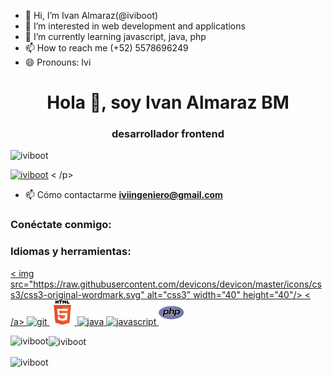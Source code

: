 - 👋 Hi, I’m Ivan Almaraz(@iviboot)
- 👀 I’m interested in web development and applications
- 🌱 I’m currently learning javascript, java, php
- 📫 How to reach me (+52) 5578696249
- 😄 Pronouns: Ivi
<h1 align="center">Hola 👋, soy Ivan Almaraz BM</h1>
<h3 align="center">desarrollador frontend</h3>

<p align="left"> <img src="https: //komarev.com/ghpvc/?username=iviboot&label=Profile%20views&color=0e75b6&style=flat" alt="iviboot" /> </p>

<p align="left"> <a href="https://github .com/ryo-ma/github-profile-tropic"><img src="https://github-profile-tropico.vercel.app/?username=iviboot" alt="iviboot" /></a> < /p>

- 📫 Cómo contactarme **iviingeniero@gmail.com**

<h3 align="left">Conéctate conmigo:</h3>
<p align="left">
</p>

<h3 align= "left">Idiomas y herramientas:</h3>
<p align="left"> <a href="https://www.w3schools.com/css/" target="_blank" rel="noreferrer"> < img src="https://raw.githubusercontent.com/devicons/devicon/master/icons/css3/css3-original-wordmark.svg" alt="css3" width="40" height="40"/> < /a> <a href="https://git-scm.com/" target="_blank" rel="noreferrer"> <img src="https://www.vectorlogo.zone/logos/git-scm /git-scm-icon.svg" alt="git" width="40" height="40"/> </a> <a href="https://www.w3.org/html/" target= "_blank" rel="noreferrer"> <img src="https://raw.githubusercontent.com/devicons/devicon/master/icons/html5/html5-original-wordmark.svg" alt="html5" width=" 40" altura="40"/> </a> <a href="https://www.java.com" target="_blank" rel="noreferrer"> <img src="https://raw. githubusercontent.com/devicons/devicon/master/icons/java/java-original.svg" alt="java" width="40" height="40"/> </a> <a href="https:// desarrollador.mozilla.org/en-US/docs/Web/JavaScript" target="_blank" rel="noreferrer"> <img src="https://raw.githubusercontent.com/devicons/devicon/master/icons/ javascript/javascript-original.svg" alt="javascript" width="40" height="40"/> </a> <a href="https://www.php.net" target="_blank" rel ="noreferrer"> <img src="https://raw.githubusercontent.com/devicons/devicon/master/icons/php/php-original.svg" alt="php" width="40" height="40"/> </a>

</p> <p><img align="left" src="https://github-readme-stats. vercel.app/api/top-langs?username=iviboot&show_icons=true&locale=en&layout=compact" alt="iviboot" /></p>

<p> <img align="center" src="https:// github-readme-stats.vercel.app/api?username=iviboot&show_icons=true&locale=en" alt="iviboot" /></p>

<p><img align="center" src="https://github- readme-streak-stats.herokuapp.com/?user=iviboot&" alt="iviboot" /></p>


<!---
iviboot/iviboot is a ✨ special ✨ repository because its `README.md` (this file) appears on your GitHub profile.
You can click the Preview link to take a look at your changes.
--->
